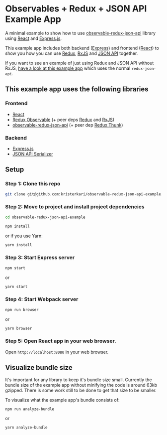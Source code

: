 # Observables + Redux + JSON API Example App

A minimal example to show how to use [observable-redux-json-api](https://github.com/kristerkari/observable-redux-json-api) library using [React](https://reactjs.org/) and [Express.js](https://expressjs.com/).

This example app includes both backend ([Express](https://expressjs.com/)) and frontend ([React](https://reactjs.org/)) to show you how you can use [Redux](https://redux.js.org/), [RxJS](http://reactivex.io/rxjs/) and [JSON API](http://jsonapi.org/) together.

If you want to see an example of just using Redux and JSON API without RxJS, [have a look at this example app](https://github.com/tomharvey/redux-json-api-demo/) which uses the normal `redux-json-api`.

## This example app uses the following libraries

### Frontend

* [React](https://reactjs.org/)
* [Redux Observable](https://redux-observable.js.org/) (+ peer deps [Redux](https://redux.js.org/) and [RxJS](http://reactivex.io/rxjs/))
* [observable-redux-json-api](https://github.com/kristerkari/observable-redux-json-api) (+ peer dep [Redux Thunk](https://github.com/gaearon/redux-thunk))

### Backend

* [Express.js](https://expressjs.com/)
* [JSON API Serializer](https://github.com/SeyZ/jsonapi-serializer)

## Setup

### Step 1: Clone this repo

```sh
git clone git@github.com:kristerkari/observable-redux-json-api-example.git
```

### Step 2: Move to project and install project dependencies

```sh
cd observable-redux-json-api-example
```

```sh
npm install
```

or if you use Yarn:

```sh
yarn install
```

### Step 3: Start Express server

```sh
npm start
```

or

```sh
yarn start
```

### Step 4: Start Webpack server

```sh
npm run browser
```

or

```sh
yarn browser
```

### Step 5: Open React app in your web browser.

Open `http://localhost:8080` in your web browser.

## Visualize bundle size

It's important for any library to keep it's bundle size small. Currently the bundle size of the example app without minifying the code is around 63kb gzipped. There is some work still to be done to get that size to be smaller.

To visualize what the example app's bundle consists of:

```sh
npm run analyze-bundle
```

or

```sh
yarn analyze-bundle
```
